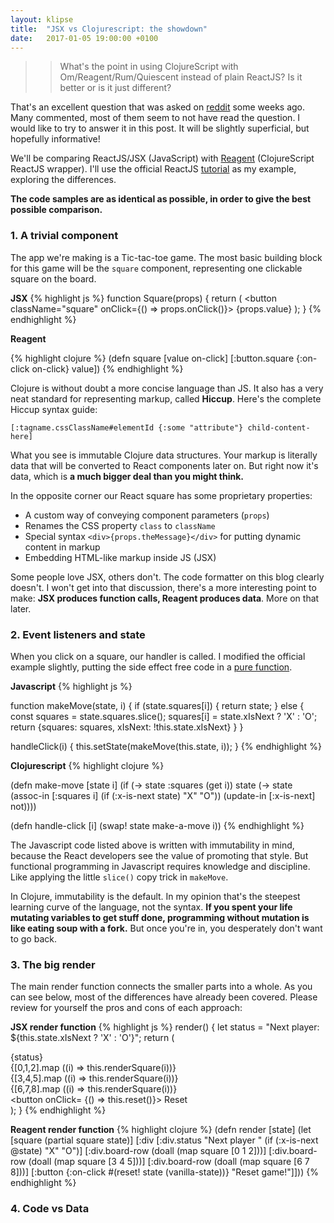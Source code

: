 ```yaml
---
layout: klipse
title:  "JSX vs Clojurescript: the showdown"
date:   2017-01-05 19:00:00 +0100
---
```


> > What's the point in using ClojureScript with Om/Reagent/Rum/Quiescent instead of plain ReactJS? Is it better or is it just different?

That's an excellent question that was asked on [reddit] some weeks ago. Many commented, most of them seem to not have read the question. I would like to try to answer it in this post. It will be slightly superficial, but hopefully informative!

We'll be comparing ReactJS/JSX (JavaScript) with [Reagent] (ClojureScript ReactJS wrapper). I'll use the official ReactJS [tutorial] as my example, exploring the differences.

**The code samples are as identical as possible, in order to give the best possible comparison.**  

### 1. A trivial component
The app we're making is a Tic-tac-toe game. The most basic building block for this game will be the `square` component, representing one clickable square on the board.

**JSX**
{% highlight js %}
function Square(props) {
  return (
    <button className="square" onClick={() => props.onClick()}>
      {props.value}
    </button>
  );
}
{% endhighlight %}

**Reagent**

{% highlight clojure %}
(defn square [value on-click]
  [:button.square {:on-click on-click}
   value])
{% endhighlight %}

Clojure is without doubt a more concise language than JS. It also has a very neat standard for representing markup, called **Hiccup**. Here's the complete Hiccup syntax guide:

`[:tagname.cssClassName#elementId {:some "attribute"} child-content-here]`

What you see is immutable Clojure data structures. Your markup is literally data that will be converted to React components later on. But right now it's data, which is **a much bigger deal than you might think.**

In the opposite corner our React square has some proprietary properties:

* A custom way of conveying component parameters (`props`)
* Renames the CSS property `class` to `className`
* Special syntax `<div>{props.theMessage}</div>` for putting dynamic content in markup
* Embedding HTML-like markup inside JS (JSX)

Some people love JSX, others don't. The code formatter on this blog clearly doesn't. I won't get into that discussion, there's a more interesting point to make: **JSX produces function calls, Reagent produces data**. More on that later.

### 2. Event listeners and state

When you click on a square, our handler is called. I modified the official example slightly, putting the side effect free code in a [pure function].

**Javascript**
{% highlight js %}

function makeMove(state, i) {
  if (state.squares[i]) {
    return state;
  }
  else {
    const squares = state.squares.slice();
    squares[i] = state.xIsNext ? 'X' : 'O';
    return {squares: squares,
            xIsNext: !this.state.xIsNext}
  }
}

handleClick(i) {
  this.setState(makeMove(this.state, i));
}
{% endhighlight %}


**Clojurescript**
{% highlight clojure %}

(defn make-move [state i]
  (if (-> state :squares (get i))
    state
    (-> state
      (assoc-in [:squares i] (if (:x-is-next state) "X" "O"))
      (update-in [:x-is-next] not))))

(defn handle-click [i]
  (swap! state make-a-move i))
{% endhighlight %}

The Javascript code listed above is written with immutability in mind, because the React developers see the value of promoting that style. But functional programming in Javascript requires knowledge and discipline. Like applying the little `slice()` copy trick in `makeMove`.

In Clojure, immutability is the default. In my opinion that's the steepest learning curve of the language, not the syntax. **If you spent your life mutating variables to get stuff done, programming without mutation is like eating soup with a fork.** But once you're in, you desperately don't want to go back.

### 3. The big render

The main render function connects the smaller parts into a whole. As you can see below, most of the differences have already been covered. Please review for yourself the pros and cons of each approach:

**JSX render function**
{% highlight js %}
render() {
    let status = "Next player: ${this.state.xIsNext ? 'X' : 'O'}";
    return (
      <div>
        <div className="status">{status}</div>
        <div className="board-row"> {[0,1,2].map ((i) => this.renderSquare(i))}  </div>
        <div className="board-row"> {[3,4,5].map ((i) => this.renderSquare(i))}  </div>
        <div className="board-row"> {[6,7,8].map ((i) => this.renderSquare(i))}  </div>
        <button onClick= {() => this.reset()}> Reset </button>
      </div>
    );
  }
{% endhighlight %}

**Reagent render function**
{% highlight clojure %}
(defn render [state]
  (let [square (partial square state)]
    [:div
     [:div.status "Next player " (if (:x-is-next @state) "X" "O")]
     [:div.board-row (doall (map square [0 1 2]))]
     [:div.board-row (doall (map square [3 4 5]))]
     [:div.board-row (doall (map square [6 7 8]))]
     [:button {:on-click #(reset! state (vanilla-state))} "Reset game!"]]))
{% endhighlight %}

### 4. Code vs Data



[pure function]: https://en.wikipedia.org/wiki/Pure_function
[tutorial]: https://facebook.github.io/react/tutorial/tutorial.html
[reagent]: https://reagent-project.github.io/
[reddit]: https://www.reddit.com/r/Clojure/comments/5lkkwb/is_anyone_in_the_clojure_community_using_plain/
